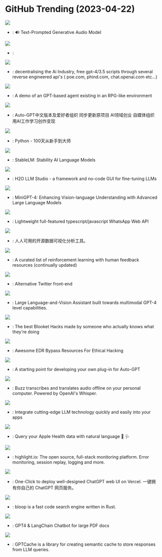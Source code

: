 # GitHub Trending (2023-04-22)

![](https://img.shields.io/badge/Python-New%202-green?style=flat-square&logo=appveyor)
- [](https://github.comundefined): 🔊 Text-Prompted Generative Audio Model

![](https://img.shields.io/badge/Python-New%20388-green?style=flat-square&logo=appveyor)
- [](https://github.comundefined): 

![](https://img.shields.io/badge/Python-New%20420-green?style=flat-square&logo=appveyor)
- [](https://github.comundefined): decentralising the Ai Industry, free gpt-4/3.5 scripts through several reverse engineered api's ( poe.com, phind.com, chat.openai.com etc...)

![](https://img.shields.io/badge/JavaScript-New%2042-green?style=flat-square&logo=appveyor)
- [](https://github.comundefined): A demo of an GPT-based agent existing in an RPG-like environment

![](https://img.shields.io/badge/Python-New%2088-green?style=flat-square&logo=appveyor)
- [](https://github.comundefined): Auto-GPT中文版本及爱好者组织 同步更新原项目 AI领域创业 自媒体组织 用AI工作学习创作变现

![](https://img.shields.io/badge/Python-New%20207-green?style=flat-square&logo=appveyor)
- [](https://github.comundefined): Python - 100天从新手到大师

![](https://img.shields.io/badge/Jupyter%20Notebook-New%201-green?style=flat-square&logo=appveyor)
- [](https://github.comundefined): StableLM: Stability AI Language Models

![](https://img.shields.io/badge/Python-New%20164-green?style=flat-square&logo=appveyor)
- [](https://github.comundefined): H2O LLM Studio - a framework and no-code GUI for fine-tuning LLMs

![](https://img.shields.io/badge/Python-New%20939-green?style=flat-square&logo=appveyor)
- [](https://github.comundefined): MiniGPT-4: Enhancing Vision-language Understanding with Advanced Large Language Models

![](https://img.shields.io/badge/JavaScript-New%2039-green?style=flat-square&logo=appveyor)
- [](https://github.comundefined): Lightweight full-featured typescript/javascript WhatsApp Web API

![](https://img.shields.io/badge/Java-New%2073-green?style=flat-square&logo=appveyor)
- [](https://github.comundefined): 人人可用的开源数据可视化分析工具。

![](https://img.shields.io/badge/none-New%20151-green?style=flat-square&logo=appveyor)
- [](https://github.comundefined): A curated list of reinforcement learning with human feedback resources (continually updated)

![](https://img.shields.io/badge/Nim-New%2032-green?style=flat-square&logo=appveyor)
- [](https://github.comundefined): Alternative Twitter front-end

![](https://img.shields.io/badge/Python-New%20282-green?style=flat-square&logo=appveyor)
- [](https://github.comundefined): Large Language-and-Vision Assistant built towards multimodal GPT-4 level capabilities.

![](https://img.shields.io/badge/HTML-New%2022-green?style=flat-square&logo=appveyor)
- [](https://github.comundefined): The best Blooket Hacks made by someone who actually knows what they're doing

![](https://img.shields.io/badge/none-New%2013-green?style=flat-square&logo=appveyor)
- [](https://github.comundefined): Awesome EDR Bypass Resources For Ethical Hacking

![](https://img.shields.io/badge/Python-New%2033-green?style=flat-square&logo=appveyor)
- [](https://github.comundefined): A starting point for developing your own plug-in for Auto-GPT

![](https://img.shields.io/badge/Python-New%2070-green?style=flat-square&logo=appveyor)
- [](https://github.comundefined): Buzz transcribes and translates audio offline on your personal computer. Powered by OpenAI's Whisper.

![](https://img.shields.io/badge/C%23-New%20227-green?style=flat-square&logo=appveyor)
- [](https://github.comundefined): Integrate cutting-edge LLM technology quickly and easily into your apps

![](https://img.shields.io/badge/Swift-New%20192-green?style=flat-square&logo=appveyor)
- [](https://github.comundefined): Query your Apple Health data with natural language 💬 🩺

![](https://img.shields.io/badge/TypeScript-New%20222-green?style=flat-square&logo=appveyor)
- [](https://github.comundefined): highlight.io: The open source, full-stack monitoring platform. Error monitoring, session replay, logging and more.

![](https://img.shields.io/badge/TypeScript-New%20243-green?style=flat-square&logo=appveyor)
- [](https://github.comundefined): One-Click to deploy well-designed ChatGPT web UI on Vercel. 一键拥有你自己的 ChatGPT 网页服务。

![](https://img.shields.io/badge/TypeScript-New%2097-green?style=flat-square&logo=appveyor)
- [](https://github.comundefined): bloop is a fast code search engine written in Rust.

![](https://img.shields.io/badge/TypeScript-New%20164-green?style=flat-square&logo=appveyor)
- [](https://github.comundefined): GPT4 & LangChain Chatbot for large PDF docs

![](https://img.shields.io/badge/Python-New%20247-green?style=flat-square&logo=appveyor)
- [](https://github.comundefined): GPTCache is a library for creating semantic cache to store responses from LLM queries.

